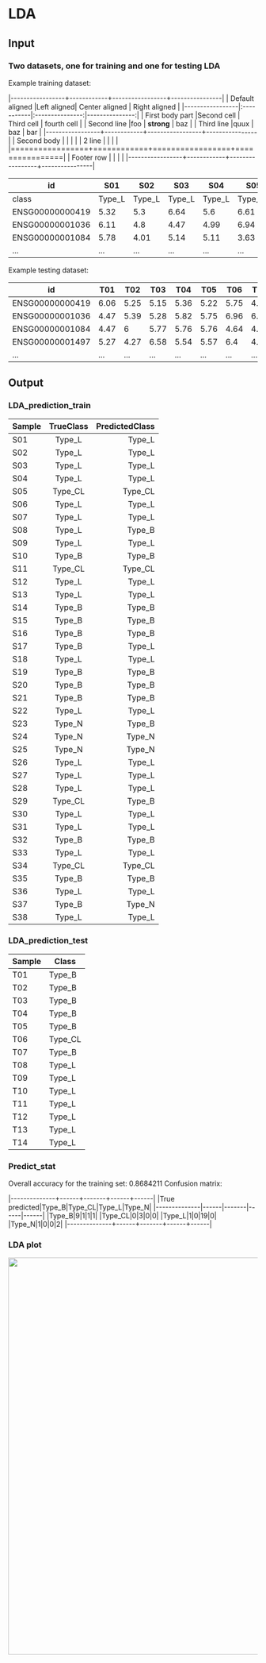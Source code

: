 # LDA

## Input 
### Two datasets, one for training and one for testing LDA
Example training dataset: 

|-----------------+------------+-----------------+----------------|
| Default aligned |Left aligned| Center aligned  | Right aligned  |
|-----------------|:-----------|:---------------:|---------------:|
| First body part |Second cell | Third cell      | fourth cell    |
| Second line     |foo         | **strong**      | baz            |
| Third line      |quux        | baz             | bar            |
|-----------------+------------+-----------------+----------------|
| Second body     |            |                 |                |
| 2 line          |            |                 |                |
|=================+============+=================+================|
| Footer row      |            |                 |                |
|-----------------+------------+-----------------+----------------|

|id |S01|S02|S03|S04|S05|S06|S07|S08|S09|S10|S11|S12|S13|S14|S15|S16|S17|S18|S19|S20|S21|S22|S23|S24|S25|S26|S27|S28|S29|S30|S31|S32|S33|S34|S35|S36|S37|S38|
|---|---|---|---|---|---|---|---|---|---|---|---|---|---|---|---|---|---|---|---|---|---|---|---|---|---|---|---|---|---|---|---|---|---|---|---|---|---|---|
|class|Type_L|Type_L|Type_L|Type_L|Type_CL|Type_L|Type_L|Type_L|Type_L|Type_B|Type_CL|Type_L|Type_L|Type_B|Type_B|Type_B|Type_B|Type_L|Type_B|Type_B|Type_B|Type_L|Type_N|Type_N|Type_N|Type_L|Type_L|Type_L|Type_CL|Type_L|Type_L|Type_B|Type_L|Type_CL|Type_B|Type_L|Type_B|Type_L|
|ENSG00000000419|5.32|5.3|6.64|5.6|6.61|5.24|6.66|6.62|6.41|5.19|6.16|7.29|4.78|6.14|5.66|5.8|6.2|4.69|6.5|5.49|7.29|5.23|5.63|4.82|5.64|6.07|4.79|6.25|5.19|5.8|4.63|5.98|6.19|4.97|4.15|5.82|6.4|4.67|
|ENSG00000001036|6.11|4.8|4.47|4.99|6.94|5|5.11|5.42|4.58|4.74|6.03|5.47|4.32|6.16|5.89|5.37|6.01|4.72|5.17|5.96|6.35|5.02|5.31|6.37|5.24|6.29|5.81|4.16|6.56|5.91|5.19|4|5.48|4.14|5.9|5.51|5.14|6.22|
|ENSG00000001084|5.78|4.01|5.14|5.11|3.63|5.93|4.11|3.68|3.23|5.01|5.81|4.5|5.17|5.61|6.19|5.02|6.79|5.97|4.77|5.85|4.78|4.27|6.8|6.25|4.5|5.08|5.21|4.24|4.12|6|4.16|3.19|4.29|3.95|5.26|6.63|4.38|6.38|
|...|...|...|...|...|...|...|...|...|...|...|...|...|...|...|...|...|...|...|...|...|...|...|...|...|...|...|...|...|...|...|...|...|...|...|...|...|...|...|

Example testing dataset: 

|id |T01|T02|T03|T04|T05|T06|T07|T08|T09|T10|T11|T12|T13|T14|
|---|---|---|---|---|---|---|---|---|---|---|---|---|---|---|
|ENSG00000000419|6.06|5.25|5.15|5.36|5.22|5.75|4.79|6.01|6.39|7.71|5.7|5.85|5.34|5.07|
|ENSG00000001036|4.47|5.39|5.28|5.82|5.75|6.96|6.09|5.07|5.3|5.76|5.4|4.27|5.03|5.68|
|ENSG00000001084|4.47|6|5.77|5.76|5.76|4.64|4.07|4.52|4.16|3.24|4.35|2.49|5.89|4.37|
|ENSG00000001497|5.27|4.27|6.58|5.54|5.57|6.4|4.91|4.79|4.95|5.83|4.89|5.33|4.23|6.03|
|...|...|...|...|...|...|...|...|...|...|...|...|...|...|...|

## Output
### LDA_prediction_train

| Sample | TrueClass | PredictedClass |
|:-----|:-------:|-------------:|
|S01|Type_L|Type_L|
|S02|Type_L|Type_L|
|S03|Type_L|Type_L|
|S04|Type_L|Type_L|
|S05|Type_CL|Type_CL|
|S06|Type_L|Type_L|
|S07|Type_L|Type_L|
|S08|Type_L|Type_B|
|S09|Type_L|Type_L|
|S10|Type_B|Type_B|
|S11|Type_CL|Type_CL|
|S12|Type_L|Type_L|
|S13|Type_L|Type_L|
|S14|Type_B|Type_B|
|S15|Type_B|Type_B|
|S16|Type_B|Type_B|
|S17|Type_B|Type_L|
|S18|Type_L|Type_L|
|S19|Type_B|Type_B|
|S20|Type_B|Type_B|
|S21|Type_B|Type_B|
|S22|Type_L|Type_L|
|S23|Type_N|Type_B|
|S24|Type_N|Type_N|
|S25|Type_N|Type_N|
|S26|Type_L|Type_L|
|S27|Type_L|Type_L|
|S28|Type_L|Type_L|
|S29|Type_CL|Type_B|
|S30|Type_L|Type_L|
|S31|Type_L|Type_L|
|S32|Type_B|Type_B|
|S33|Type_L|Type_L|
|S34|Type_CL|Type_CL|
|S35|Type_B|Type_B|
|S36|Type_L|Type_L|
|S37|Type_B|Type_N|
|S38|Type_L|Type_L|

### LDA_prediction_test

|Sample|Class|
|------|-----|
|T01|Type_B|
|T02|Type_B|
|T03|Type_B|
|T04|Type_B|
|T05|Type_B|
|T06|Type_CL|
|T07|Type_B|
|T08|Type_L|
|T09|Type_L|
|T10|Type_L|
|T11|Type_L|
|T12|Type_L|
|T13|Type_L|
|T14|Type_L|

### Predict_stat

Overall accuracy for the training set: 0.8684211
Confusion matrix:

|--------------+------+-------+------+------|
|True predicted|Type_B|Type_CL|Type_L|Type_N|
|--------------|------|-------|------|------|
|Type_B|9|1|1|1|
|Type_CL|0|3|0|0|
|Type_L|1|0|19|0|
|Type_N|1|0|0|2|
|--------------+------+-------+------+------|

### LDA plot

<img src='https://github.com/vanngocthuyla/RNA-seq-Analysis/blob/master/LDA/LDA_plot.jpg' width="800">
